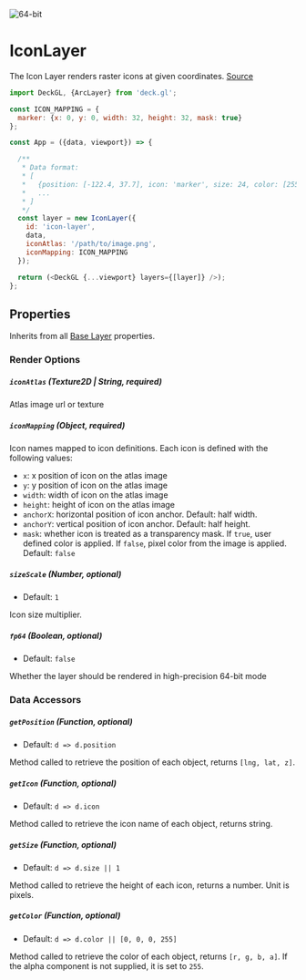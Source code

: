 <!-- INJECT:"IconLayerDemo" -->

<p class="badges">
  <img src="https://img.shields.io/badge/64--bit-support-blue.svg?style=flat-square" alt="64-bit" />
</p>

# IconLayer

The Icon Layer renders raster icons at given coordinates.
[Source](https://github.com/uber/deck.gl/tree/master/src/layers/core/icon-layer)

```js
import DeckGL, {ArcLayer} from 'deck.gl';

const ICON_MAPPING = {
  marker: {x: 0, y: 0, width: 32, height: 32, mask: true}
};

const App = ({data, viewport}) => {

  /**
   * Data format:
   * [
   *   {position: [-122.4, 37.7], icon: 'marker', size: 24, color: [255, 0, 0]},
   *   ...
   * ]
   */
  const layer = new IconLayer({
    id: 'icon-layer',
    data,
    iconAtlas: '/path/to/image.png',
    iconMapping: ICON_MAPPING
  });

  return (<DeckGL {...viewport} layers={[layer]} />);
};
```

## Properties

Inherits from all [Base Layer](/docs/api-reference/base-layer.md) properties.

### Render Options

##### `iconAtlas` (Texture2D | String, required)

Atlas image url or texture

##### `iconMapping` (Object, required)

Icon names mapped to icon definitions. Each icon is defined with the following values:

  - `x`: x position of icon on the atlas image
  - `y`: y position of icon on the atlas image
  - `width`: width of icon on the atlas image
  - `height`: height of icon on the atlas image
  - `anchorX`: horizontal position of icon anchor. Default: half width.
  - `anchorY`: vertical position of icon anchor. Default: half height.
  - `mask`: whether icon is treated as a transparency mask.
  If `true`, user defined color is applied.
  If `false`, pixel color from the image is applied.
  Default: `false`

##### `sizeScale` (Number, optional)

- Default: `1`

Icon size multiplier.

##### `fp64` (Boolean, optional)

- Default: `false`

Whether the layer should be rendered in high-precision 64-bit mode

### Data Accessors

##### `getPosition` (Function, optional)

- Default: `d => d.position`

Method called to retrieve the position of each object, returns `[lng, lat, z]`.

##### `getIcon` (Function, optional)

- Default: `d => d.icon`

Method called to retrieve the icon name of each object, returns string.

##### `getSize` (Function, optional)

- Default: `d => d.size || 1`

Method called to retrieve the height of each icon, returns a number. Unit is pixels.

##### `getColor` (Function, optional)

- Default: `d => d.color || [0, 0, 0, 255]`

Method called to retrieve the color of each object, returns `[r, g, b, a]`.
If the alpha component is not supplied, it is set to `255`.
